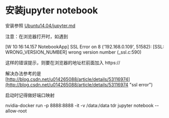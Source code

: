 # 安装jupyter notebook

安装参照 [Ubuntu14.04/jupyter.md](/Ubuntu14.04/jupyter.md "安装")

注意：在浏览器打开时，如遇到

\[W 10:16:14.157 NotebookApp\] SSL Error on 8 \('192.168.0.109', 51582\): \[SSL: WRONG\_VERSION\_NUMBER\] wrong version number \(\_ssl.c:590\)

这样的错误提示，则要在浏览器的地址栏前面加入  https://

解决办法参考的是  [http://blog.csdn.net/u014265088/article/details/53116974](http://blog.csdn.net/u014265088/article/details/53116974 "ssl error")

启动时记得做好端口映射

nvidia-docker run -p 8888:8888 -it -v /data:/data tdr jupyter notebook --allow-root

